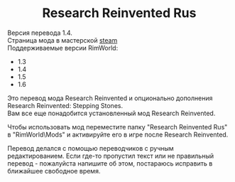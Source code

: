 <h1 align="center">Research Reinvented Rus</h1>
<span>Версия перевода 1.4.</span><br>
<span>Страница мода в мастерской <a href="https://steamcommunity.com/sharedfiles/filedetails/?id=3535986086">steam</a></span><br>
<span>Поддерживаемые версии RimWorld:</span>
<ul>
<li>1.3</li>
<li>1.4</li>
<li>1.5</li>
<li>1.6</li>
</ul>

<span>Это перевод мода Research Reinvented и опционально дополнения Research Reinvented: Stepping Stones.</span><br>
<span>Вам все еще понадобится установленный мод Research Reinvented.</span><br>

<span>Чтобы использовать мод переместите папку "Research Reinvented Rus" в "RimWorld\Mods" и активируйте его в игре после Research Reinvented.</span><br>

<span>Перевод делался с помощью переводчиков с ручным редактированием. Если где-то пропустил текст или не правильный перевод - пожалуйста напишите об этом, постараюсь исправить в ближайшее свободное время.</span><br>